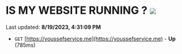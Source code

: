 # IS MY WEBSITE RUNNING ? [![](https://img.shields.io/static/v1?label=Sponsor&message=%E2%9D%A4&logo=GitHub&color=%23fe8e86)](https://github.com/sponsors/<username>)

Last updated: **8/19/2023, 4:31:09 PM**

- `GET` [https://youssefservice.me](https://youssefservice.me) - **Up** (785ms)
